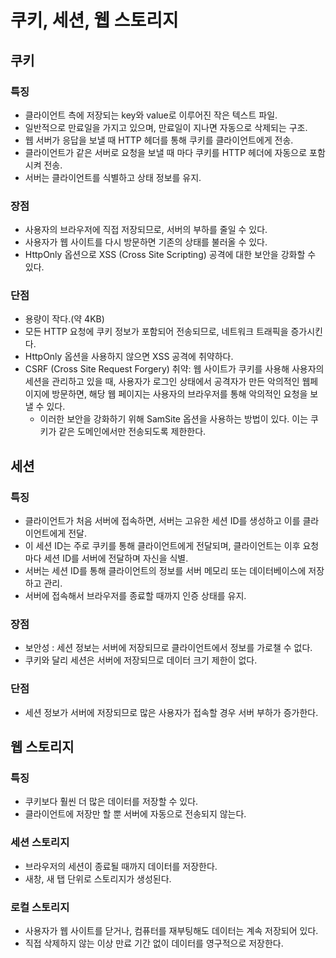 # 쿠키, 세션, 웹 스토리지

## 쿠키

### 특징

- 클라이언트 측에 저장되는 key와 value로 이루어진 작은 텍스트 파일.
- 일반적으로 만료일을 가지고 있으며, 만료일이 지나면 자동으로 삭제되는 구조.
- 웹 서버가 응답을 보낼 때 HTTP 헤더를 통해 쿠키를 클라이언트에게 전송.
- 클라이언트가 같은 서버로 요청을 보낼 때 마다 쿠키를 HTTP 헤더에 자동으로 포함시켜 전송.
- 서버는 클라이언트를 식별하고 상태 정보를 유지.

### 장점

- 사용자의 브라우저에 직접 저장되므로, 서버의 부하를 줄일 수 있다.
- 사용자가 웹 사이트를 다시 방문하면 기존의 상태를 불러올 수 있다.
- HttpOnly 옵션으로 XSS (Cross Site Scripting) 공격에 대한 보안을 강화할 수 있다.

### 단점

- 용량이 작다.(약 4KB)
- 모든 HTTP 요청에 쿠키 정보가 포함되어 전송되므로, 네트워크 트래픽을 증가시킨다.
- HttpOnly 옵션을 사용하지 않으면 XSS 공격에 취약하다.
- CSRF (Cross Site Request Forgery) 취약: 웹 사이트가 쿠키를 사용해 사용자의 세션을 관리하고 있을 때, 사용자가 로그인 상태에서 공격자가 만든 악의적인 웹페이지에 방문하면, 해당 웹 페이지는 사용자의 브라우저를 통해 악의적인 요청을 보낼 수 있다.
  - 이러한 보안을 강화하기 위해 SamSite 옵션을 사용하는 방법이 있다. 이는 쿠키가 같은 도메인에서만 전송되도록 제한한다.

## 세션

### 특징

- 클라이언트가 처음 서버에 접속하면, 서버는 고유한 세션 ID를 생성하고 이를 클라이언트에게 전달.
- 이 세션 ID는 주로 쿠키를 통해 클라이언트에게 전달되며, 클라이언트는 이후 요청마다 세션 ID를 서버에 전달하며 자신을 식별.
- 서버는 세션 ID를 통해 클라이언트의 정보를 서버 메모리 또는 데이터베이스에 저장하고 관리.
- 서버에 접속해서 브라우저를 종료할 때까지 인증 상태를 유지.

### 장점

- 보안성 : 세션 정보는 서버에 저장되므로 클라이언트에서 정보를 가로챌 수 없다.
- 쿠키와 달리 세션은 서버에 저장되므로 데이터 크기 제한이 없다.

### 단점

- 세션 정보가 서버에 저장되므로 많은 사용자가 접속할 경우 서버 부하가 증가한다.

## 웹 스토리지

### 특징

- 쿠키보다 훨씬 더 많은 데이터를 저장할 수 있다.
- 클라이언트에 저장만 할 뿐 서버에 자동으로 전송되지 않는다.

### 세션 스토리지

- 브라우저의 세션이 종료될 때까지 데이터를 저장한다.
- 새창, 새 탭 단위로 스토리지가 생성된다.

### 로컬 스토리지

- 사용자가 웹 사이트를 닫거나, 컴퓨터를 재부팅해도 데이터는 계속 저장되어 있다.
- 직접 삭제하지 않는 이상 만료 기간 없이 데이터를 영구적으로 저장한다.
